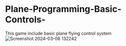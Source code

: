# Plane-Programming-Basic-Controls-
This game include basic plane flying control system
![Screenshot 2024-03-08 132242](https://github.com/Gaurav-99/Plane-Programming-Basic-Controls-/assets/51323586/09551c8f-eda9-4e8b-91de-6a1bfa87ac0d)
